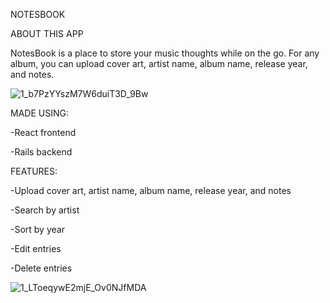 NOTESBOOK


ABOUT THIS APP

NotesBook is a place to store your music thoughts while on the go. For any album, you can upload cover art, artist name, album name, release year, and notes.

![1_b7PzYYszM7W6duiT3D_9Bw](https://user-images.githubusercontent.com/53374859/113356536-65b43200-9310-11eb-88a8-b9115d7dd36e.png)

MADE USING:

-React frontend

-Rails backend 

FEATURES:

-Upload cover art, artist name, album name, release year, and notes

-Search by artist

-Sort by year 

-Edit entries

-Delete entries 

![1_LToeqywE2mjE_Ov0NJfMDA](https://user-images.githubusercontent.com/53374859/113357111-6a2d1a80-9311-11eb-8db3-05da026990df.png)

